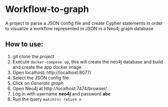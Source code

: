 # Workflow-to-graph 
A project to parse a JSON config file and create Cypher statements in order to visualize a workflow
represented in JSON in a Neo4j graph database 

## How to use:
1. git clone the project 
2. Execute `docker-compose up`, this will create the neo4j database and build and create the app docker image
3. Open localhost: http://localhost:8077/
4. Select the JSON config file
5. Click on _Generate graph_
6. Open Neo4j at http://localhost:7474/browser/ 
7. Log in with username **neo4j** and password **abc** 
8. Run the query `match(n) return n`
